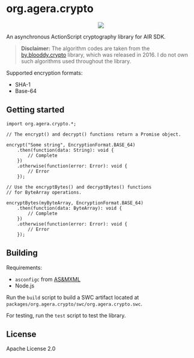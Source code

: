 # org.agera.crypto

<p align="center">
  <a href="https://agera-air.github.io/api/org.agera.crypto">
    <img src="https://img.shields.io/badge/ActionScript%20API%20Documentation-gray">
  </a>
</p>

An asynchronous ActionScript cryptography library for AIR SDK.

> **Disclaimer:** The algorithm codes are taken from the [by.blooddy.crypto](https://github.com/blooddy/blooddy_crypto) library, which was released in 2016. I do not own such algorithms used throughout the library.

Supported encryption formats:

* SHA-1
* Base-64

## Getting started

```as3
import org.agera.crypto.*;

// The encrypt() and decrypt() functions return a Promise object.

encrypt("Some string", EncryptionFormat.BASE_64)
    .then(function(data: String): void {
        // Complete
    })
    .otherwise(function(error: Error): void {
        // Error
    });

// Use the encryptBytes() and decryptBytes() functions
// for ByteArray operations.

encryptBytes(myByteArray, EncryptionFormat.BASE_64)
    .then(function(data: ByteArray): void {
        // Complete
    })
    .otherwise(function(error: Error): void {
        // Error
    });
```

## Building

Requirements:

* `asconfigc` from [AS&MXML](https://as3mxml.com)
* Node.js

Run the `build` script to build a SWC artifact located at `packages/org.agera.crypto/swc/org.agera.crypto.swc`.

For testing, run the `test` script to test the library.

## License

Apache License 2.0